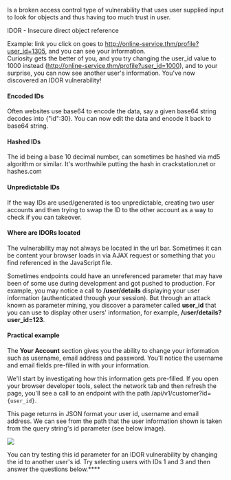 Is a broken access control type of vulnerability that uses user supplied input to look for objects and thus having too much trust in user.

IDOR - Insecure direct object reference

Example:
link you click on goes to http://online-service.thm/profile?user_id=1305, and you can see your information.  
Curiosity gets the better of you, and you try changing the user_id value to 1000 instead (http://online-service.thm/profile?user_id=1000), and to your surprise, you can now see another user's information. 
You've now discovered an IDOR vulnerability!

#### Encoded IDs
Often websites use base64 to encode the data, say a given base64 string decodes into {"id":30}.
You can now edit the data and encode it back to base64 string.

#### Hashed IDs
The id being a base 10 decimal number, can sometimes be hashed via md5 algorithm or similar.
It's worthwhile putting the hash in crackstation.net or hashes.com

#### Unpredictable IDs
If the way IDs are used/generated is too unpredictable, creating two user accounts and then trying to swap the ID to the other account as a way to check if you can takeover.

#### Where are IDORs located
The vulnerability may not always be located in the url bar.
Sometimes it can be content your browser loads in via AJAX request or something that you find referenced in the JavaScript file.

Sometimes endpoints could have an unreferenced parameter that may have been of some use during development and got pushed to production. For example, you may notice a call to **/user/details** displaying your user information (authenticated through your session). But through an attack known as parameter mining, you discover a parameter called **user_id** that you can use to display other users' information, for example, **/user/details?user_id=123**.

#### Practical example
The **Your Account** section gives you the ability to change your information such as username, email address and password. You'll notice the username and email fields pre-filled in with your information.  

  

We'll start by investigating how this information gets pre-filled. If you open your browser developer tools, select the network tab and then refresh the page, you'll see a call to an endpoint with the path /api/v1/customer?id=`{user_id}`.

  

This page returns in JSON format your user id, username and email address. We can see from the path that the user information shown is taken from the query string's id parameter (see below image).  

  

![](https://tryhackme-images.s3.amazonaws.com/user-uploads/5efe36fb68daf465530ca761/room-content/5d71d3fe747a8c8934564feddfc69f75.png)  

  

You can try testing this id parameter for an IDOR vulnerability by changing the id to another user's id. Try selecting users with IDs 1 and 3 and then answer the questions below.****